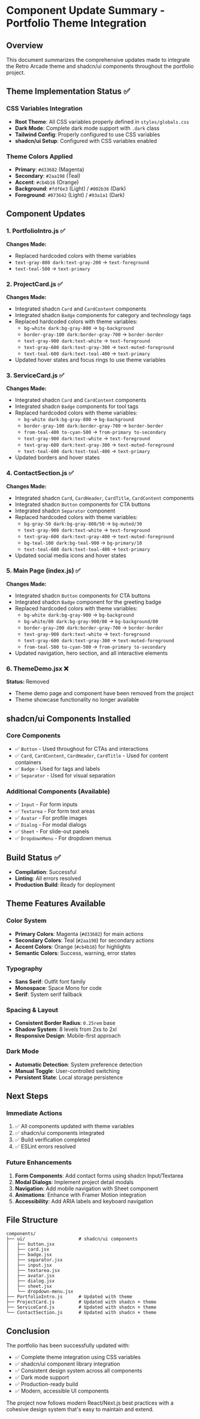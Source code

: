 # Component Update Summary - Portfolio Theme Integration

## Overview

This document summarizes the comprehensive updates made to integrate the Retro Arcade theme and shadcn/ui components throughout the portfolio project.

## Theme Implementation Status ✅

### CSS Variables Integration

-   **Root Theme**: All CSS variables properly defined in `styles/globals.css`
-   **Dark Mode**: Complete dark mode support with `.dark` class
-   **Tailwind Config**: Properly configured to use CSS variables
-   **shadcn/ui Setup**: Configured with CSS variables enabled

### Theme Colors Applied

-   **Primary**: `#d33682` (Magenta)
-   **Secondary**: `#2aa198` (Teal)
-   **Accent**: `#cb4b16` (Orange)
-   **Background**: `#fdf6e3` (Light) / `#002b36` (Dark)
-   **Foreground**: `#073642` (Light) / `#93a1a1` (Dark)

## Component Updates

### 1. PortfolioIntro.js ✅

**Changes Made:**

-   Replaced hardcoded colors with theme variables
-   `text-gray-800 dark:text-gray-200` → `text-foreground`
-   `text-teal-500` → `text-primary`

### 2. ProjectCard.js ✅

**Changes Made:**

-   Integrated shadcn `Card` and `CardContent` components
-   Integrated shadcn `Badge` components for category and technology tags
-   Replaced hardcoded colors with theme variables:
    -   `bg-white dark:bg-gray-800` → `bg-background`
    -   `border-gray-100 dark:border-gray-700` → `border-border`
    -   `text-gray-900 dark:text-white` → `text-foreground`
    -   `text-gray-600 dark:text-gray-300` → `text-muted-foreground`
    -   `text-teal-600 dark:text-teal-400` → `text-primary`
-   Updated hover states and focus rings to use theme variables

### 3. ServiceCard.js ✅

**Changes Made:**

-   Integrated shadcn `Card` and `CardContent` components
-   Integrated shadcn `Badge` components for tool tags
-   Replaced hardcoded colors with theme variables:
    -   `bg-white dark:bg-gray-800` → `bg-background`
    -   `border-gray-100 dark:border-gray-700` → `border-border`
    -   `from-teal-400 to-cyan-500` → `from-primary to-secondary`
    -   `text-gray-900 dark:text-white` → `text-foreground`
    -   `text-gray-600 dark:text-gray-300` → `text-muted-foreground`
    -   `text-teal-600 dark:text-teal-400` → `text-primary`
-   Updated borders and hover states

### 4. ContactSection.js ✅

**Changes Made:**

-   Integrated shadcn `Card`, `CardHeader`, `CardTitle`, `CardContent` components
-   Integrated shadcn `Button` components for CTA buttons
-   Integrated shadcn `Separator` component
-   Replaced hardcoded colors with theme variables:
    -   `bg-gray-50 dark:bg-gray-800/50` → `bg-muted/30`
    -   `text-gray-900 dark:text-white` → `text-foreground`
    -   `text-gray-600 dark:text-gray-400` → `text-muted-foreground`
    -   `bg-teal-100 dark:bg-teal-900` → `bg-primary/10`
    -   `text-teal-600 dark:text-teal-400` → `text-primary`
-   Updated social media icons and hover states

### 5. Main Page (index.js) ✅

**Changes Made:**

-   Integrated shadcn `Button` components for CTA buttons
-   Integrated shadcn `Badge` component for the greeting badge
-   Replaced hardcoded colors with theme variables:
    -   `bg-white dark:bg-gray-900` → `bg-background`
    -   `bg-white/80 dark:bg-gray-900/80` → `bg-background/80`
    -   `border-gray-200 dark:border-gray-700` → `border-border`
    -   `text-gray-900 dark:text-white` → `text-foreground`
    -   `text-gray-600 dark:text-gray-300` → `text-muted-foreground`
    -   `from-teal-500 to-cyan-500` → `from-primary to-secondary`
-   Updated navigation, hero section, and all interactive elements

### 6. ThemeDemo.jsx ❌

**Status:** Removed

-   Theme demo page and component have been removed from the project
-   Theme showcase functionality no longer available

## shadcn/ui Components Installed

### Core Components

-   ✅ `Button` - Used throughout for CTAs and interactions
-   ✅ `Card`, `CardContent`, `CardHeader`, `CardTitle` - Used for content containers
-   ✅ `Badge` - Used for tags and labels
-   ✅ `Separator` - Used for visual separation

### Additional Components (Available)

-   ✅ `Input` - For form inputs
-   ✅ `Textarea` - For form text areas
-   ✅ `Avatar` - For profile images
-   ✅ `Dialog` - For modal dialogs
-   ✅ `Sheet` - For slide-out panels
-   ✅ `DropdownMenu` - For dropdown menus

## Build Status ✅

-   **Compilation**: Successful
-   **Linting**: All errors resolved
-   **Production Build**: Ready for deployment

## Theme Features Available

### Color System

-   **Primary Colors**: Magenta (`#d33682`) for main actions
-   **Secondary Colors**: Teal (`#2aa198`) for secondary actions
-   **Accent Colors**: Orange (`#cb4b16`) for highlights
-   **Semantic Colors**: Success, warning, error states

### Typography

-   **Sans Serif**: Outfit font family
-   **Monospace**: Space Mono for code
-   **Serif**: System serif fallback

### Spacing & Layout

-   **Consistent Border Radius**: `0.25rem` base
-   **Shadow System**: 8 levels from 2xs to 2xl
-   **Responsive Design**: Mobile-first approach

### Dark Mode

-   **Automatic Detection**: System preference detection
-   **Manual Toggle**: User-controlled switching
-   **Persistent State**: Local storage persistence

## Next Steps

### Immediate Actions

1. ✅ All components updated with theme variables
2. ✅ shadcn/ui components integrated
3. ✅ Build verification completed
4. ✅ ESLint errors resolved

### Future Enhancements

1. **Form Components**: Add contact forms using shadcn Input/Textarea
2. **Modal Dialogs**: Implement project detail modals
3. **Navigation**: Add mobile navigation with Sheet component
4. **Animations**: Enhance with Framer Motion integration
5. **Accessibility**: Add ARIA labels and keyboard navigation

## File Structure

```
components/
├── ui/                    # shadcn/ui components
│   ├── button.jsx
│   ├── card.jsx
│   ├── badge.jsx
│   ├── separator.jsx
│   ├── input.jsx
│   ├── textarea.jsx
│   ├── avatar.jsx
│   ├── dialog.jsx
│   ├── sheet.jsx
│   └── dropdown-menu.jsx
├── PortfolioIntro.js      # Updated with theme
├── ProjectCard.js         # Updated with shadcn + theme
├── ServiceCard.js         # Updated with shadcn + theme
└── ContactSection.js      # Updated with shadcn + theme
```

## Conclusion

The portfolio has been successfully updated with:

-   ✅ Complete theme integration using CSS variables
-   ✅ shadcn/ui component library integration
-   ✅ Consistent design system across all components
-   ✅ Dark mode support
-   ✅ Production-ready build
-   ✅ Modern, accessible UI components

The project now follows modern React/Next.js best practices with a cohesive design system that's easy to maintain and extend.
